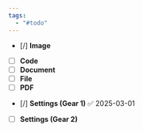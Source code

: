 ```yaml
---
tags:
  - "#todo"
---
```

- [/] **Image**
- [ ] **Code**
- [ ] **Document**
- [ ] **File**
- [ ] **PDF**
- [/] **Settings (Gear 1)** ✅ 2025-03-01
- [ ] **Settings (Gear 2)**
